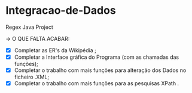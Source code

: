 # Integracao-de-Dados
Regex Java Project

-> O QUE FALTA ACABAR:
 - [x] Completar as ER's da Wikipédia ;
 - [x] Completar a Interface gráfica do Programa (com as chamadas das funções);
 - [x] Completar o trabalho com mais funções para alteração dos Dados no ficheiro .XML;
 - [x] Completar o trabalho com mais funções para as pesquisas XPath .
